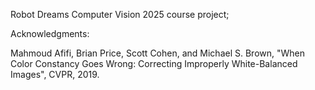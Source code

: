 Robot Dreams Computer Vision 2025 course project;

Acknowledgments:

Mahmoud Afifi, Brian Price, Scott Cohen, and Michael S. Brown, "When Color Constancy Goes Wrong: Correcting Improperly White-Balanced Images", CVPR, 2019.
